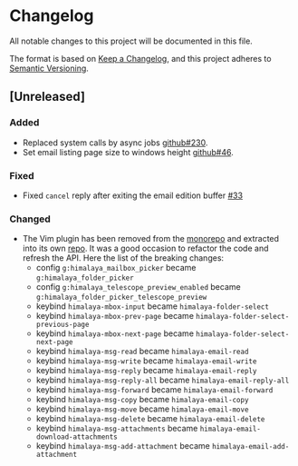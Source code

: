 # Changelog

All notable changes to this project will be documented in this file.

The format is based on [Keep a Changelog](https://keepachangelog.com/en/1.0.0/),
and this project adheres to [Semantic Versioning](https://semver.org/spec/v2.0.0.html).

## [Unreleased]

### Added

* Replaced system calls by async jobs [github#230].
* Set email listing page size to windows height [github#46].

### Fixed

* Fixed `cancel` reply after exiting the email edition buffer [#33]

### Changed

* The Vim plugin has been removed from the
  [monorepo](https://github.com/soywod/himalaya) and extracted into
  its own [repo](https://git.sr.ht/~soywod/himalaya-vim). It was a
  good occasion to refactor the code and refresh the API. Here the
  list of the breaking changes:
  * config `g:himalaya_mailbox_picker` became `g:himalaya_folder_picker`
  * config `g:himalaya_telescope_preview_enabled` became `g:himalaya_folder_picker_telescope_preview`
  * keybind `himalaya-mbox-input` became `himalaya-folder-select`
  * keybind `himalaya-mbox-prev-page` became `himalaya-folder-select-previous-page`
  * keybind `himalaya-mbox-next-page` became `himalaya-folder-select-next-page`
  * keybind `himalaya-msg-read` became `himalaya-email-read`
  * keybind `himalaya-msg-write` became `himalaya-email-write`
  * keybind `himalaya-msg-reply` became `himalaya-email-reply`
  * keybind `himalaya-msg-reply-all` became `himalaya-email-reply-all`
  * keybind `himalaya-msg-forward` became `himalaya-email-forward`
  * keybind `himalaya-msg-copy` became `himalaya-email-copy`
  * keybind `himalaya-msg-move` became `himalaya-email-move`
  * keybind `himalaya-msg-delete` became `himalaya-email-delete`
  * keybind `himalaya-msg-attachments` became `himalaya-email-download-attachments`
  * keybind `himalaya-msg-add-attachment` became `himalaya-email-add-attachment`

[#33]: https://todo.sr.ht/~soywod/himalaya/33

[github#230]: https://github.com/soywod/himalaya/issues/230
[github#46]: https://github.com/soywod/himalaya/issues/46

